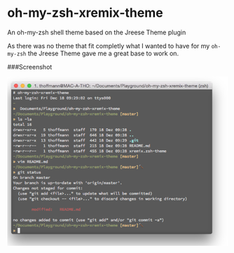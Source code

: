# oh-my-zsh-xremix-theme
An oh-my-zsh shell theme based on the Jreese Theme plugin

As there was no theme that fit completly what I wanted to have for my `oh-my-zsh` the Jreese Theme gave me a great base to work on.

###Screenshot

![image](https://github.com/xremix/oh-my-zsh-xremix-theme/raw/master/Screenshot.png)